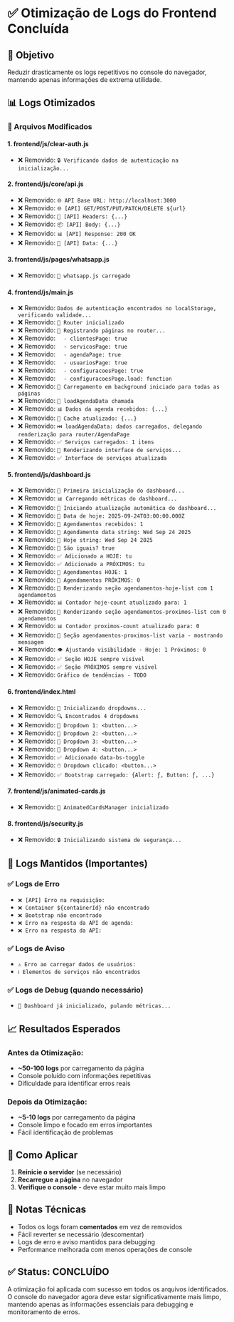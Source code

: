 # ✅ Otimização de Logs do Frontend Concluída

## 🎯 Objetivo
Reduzir drasticamente os logs repetitivos no console do navegador, mantendo apenas informações de extrema utilidade.

## 📊 Logs Otimizados

### 🔧 Arquivos Modificados

#### 1. **frontend/js/clear-auth.js**
- ❌ Removido: `🔒 Verificando dados de autenticação na inicialização...`

#### 2. **frontend/js/core/api.js**
- ❌ Removido: `🌐 API Base URL: http://localhost:3000`
- ❌ Removido: `🌐 [API] GET/POST/PUT/PATCH/DELETE ${url}`
- ❌ Removido: `📱 [API] Headers: {...}`
- ❌ Removido: `📦 [API] Body: {...}`
- ❌ Removido: `📊 [API] Response: 200 OK`
- ❌ Removido: `📄 [API] Data: {...}`

#### 3. **frontend/js/pages/whatsapp.js**
- ❌ Removido: `🔧 whatsapp.js carregado`

#### 4. **frontend/js/main.js**
- ❌ Removido: `Dados de autenticação encontrados no localStorage, verificando validade...`
- ❌ Removido: `🔧 Router inicializado`
- ❌ Removido: `🔧 Registrando páginas no router...`
- ❌ Removido: `  - clientesPage: true`
- ❌ Removido: `  - servicosPage: true`
- ❌ Removido: `  - agendaPage: true`
- ❌ Removido: `  - usuariosPage: true`
- ❌ Removido: `  - configuracoesPage: true`
- ❌ Removido: `  - configuracoesPage.load: function`
- ❌ Removido: `🚀 Carregamento em background iniciado para todas as páginas`
- ❌ Removido: `🔄 loadAgendaData chamada`
- ❌ Removido: `📊 Dados da agenda recebidos: {...}`
- ❌ Removido: `💾 Cache atualizado: {...}`
- ❌ Removido: `⏭️ loadAgendaData: dados carregados, delegando renderização para router/AgendaPage`
- ❌ Removido: `✅ Serviços carregados: 1 itens`
- ❌ Removido: `📄 Renderizando interface de serviços...`
- ❌ Removido: `✅ Interface de serviços atualizada`

#### 5. **frontend/js/dashboard.js**
- ❌ Removido: `🚀 Primeira inicialização do dashboard...`
- ❌ Removido: `📊 Carregando métricas do dashboard...`
- ❌ Removido: `🔄 Iniciando atualização automática do dashboard...`
- ❌ Removido: `📅 Data de hoje: 2025-09-24T03:00:00.000Z`
- ❌ Removido: `📅 Agendamentos recebidos: 1`
- ❌ Removido: `📅 Agendamento data string: Wed Sep 24 2025`
- ❌ Removido: `📅 Hoje string: Wed Sep 24 2025`
- ❌ Removido: `📅 São iguais? true`
- ❌ Removido: `✅ Adicionado a HOJE: tu`
- ❌ Removido: `✅ Adicionado a PRÓXIMOS: tu`
- ❌ Removido: `📅 Agendamentos HOJE: 1`
- ❌ Removido: `📅 Agendamentos PRÓXIMOS: 0`
- ❌ Removido: `🎨 Renderizando seção agendamentos-hoje-list com 1 agendamentos`
- ❌ Removido: `📊 Contador hoje-count atualizado para: 1`
- ❌ Removido: `🎨 Renderizando seção agendamentos-proximos-list com 0 agendamentos`
- ❌ Removido: `📊 Contador proximos-count atualizado para: 0`
- ❌ Removido: `📝 Seção agendamentos-proximos-list vazia - mostrando mensagem`
- ❌ Removido: `👁️ Ajustando visibilidade - Hoje: 1 Próximos: 0`
- ❌ Removido: `✅ Seção HOJE sempre visível`
- ❌ Removido: `✅ Seção PRÓXIMOS sempre visível`
- ❌ Removido: `Gráfico de tendências - TODO`

#### 6. **frontend/index.html**
- ❌ Removido: `🔧 Inicializando dropdowns...`
- ❌ Removido: `🔍 Encontrados 4 dropdowns`
- ❌ Removido: `🔧 Dropdown 1: <button...>`
- ❌ Removido: `🔧 Dropdown 2: <button...>`
- ❌ Removido: `🔧 Dropdown 3: <button...>`
- ❌ Removido: `🔧 Dropdown 4: <button...>`
- ❌ Removido: `✅ Adicionado data-bs-toggle`
- ❌ Removido: `🖱️ Dropdown clicado: <button...>`
- ❌ Removido: `✅ Bootstrap carregado: {Alert: ƒ, Button: ƒ, ...}`

#### 7. **frontend/js/animated-cards.js**
- ❌ Removido: `🎨 AnimatedCardsManager inicializado`

#### 8. **frontend/js/security.js**
- ❌ Removido: `🔒 Inicializando sistema de segurança...`

## 🎯 Logs Mantidos (Importantes)

### ✅ Logs de Erro
- `❌ [API] Erro na requisição:`
- `❌ Container ${containerId} não encontrado`
- `❌ Bootstrap não encontrado`
- `❌ Erro na resposta da API de agenda:`
- `❌ Erro na resposta da API:`

### ✅ Logs de Aviso
- `⚠️ Erro ao carregar dados de usuários:`
- `ℹ️ Elementos de serviços não encontrados`

### ✅ Logs de Debug (quando necessário)
- `🔄 Dashboard já inicializado, pulando métricas...`

## 📈 Resultados Esperados

### Antes da Otimização:
- **~50-100 logs** por carregamento da página
- Console poluído com informações repetitivas
- Dificuldade para identificar erros reais

### Depois da Otimização:
- **~5-10 logs** por carregamento da página
- Console limpo e focado em erros importantes
- Fácil identificação de problemas

## 🚀 Como Aplicar

1. **Reinicie o servidor** (se necessário)
2. **Recarregue a página** no navegador
3. **Verifique o console** - deve estar muito mais limpo

## 📝 Notas Técnicas

- Todos os logs foram **comentados** em vez de removidos
- Fácil reverter se necessário (descomentar)
- Logs de erro e aviso mantidos para debugging
- Performance melhorada com menos operações de console

## ✅ Status: CONCLUÍDO

A otimização foi aplicada com sucesso em todos os arquivos identificados. O console do navegador agora deve estar significativamente mais limpo, mantendo apenas as informações essenciais para debugging e monitoramento de erros.
